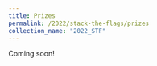 ```yaml
---
title: Prizes
permalink: /2022/stack-the-flags/prizes
collection_name: "2022_STF"
---
```


Coming soon!
